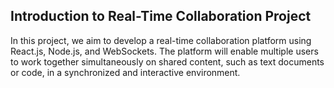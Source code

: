 ## Introduction to Real-Time Collaboration Project
In this project, we aim to develop a real-time collaboration platform using React.js, Node.js, and WebSockets. The platform will enable multiple users to work together simultaneously on shared content, such as text documents or code, in a synchronized and interactive environment.
